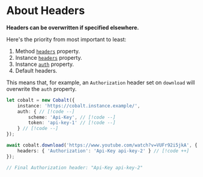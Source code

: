 # About Headers

**Headers can be overwritten if specified elsewhere.** 

Here's the priority from most important to least:

1. Method [`headers`](../interfaces/cobalt-download-options) property.
2. Instance [`headers`](../interfaces/cobalt-options) property.
3. Instance [`auth`](../interfaces/cobalt-options) property.
4. Default headers.

This means that, for example, an `Authorization` header set on `download` will overwrite the `auth` property.

```ts
let cobalt = new Cobalt({
    instance: 'https://cobalt.instance.example/',
    auth: { // [!code --]
        scheme: 'Api-Key', // [!code --]
        token: 'api-key-1' // [!code --]
    } // [!code --]
});

await cobalt.download('https://www.youtube.com/watch?v=VUFr92i5jkA', {
    headers: { 'Authorization': 'Api-Key api-key-2' } // [!code ++]
});

// Final Authorization header: "Api-Key api-key-2"
```